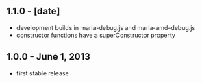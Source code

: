 1.1.0 - [date]
--------------
* development builds in maria-debug.js and maria-amd-debug.js
* constructor functions have a superConstructor property

1.0.0 - June 1, 2013
--------------------
* first stable release
